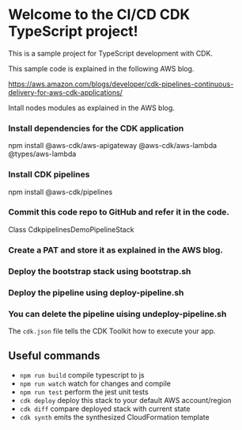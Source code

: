 # Welcome to the CI/CD CDK TypeScript project!

This is a sample project for TypeScript development with CDK.

This sample code is explained in the following AWS blog.

https://aws.amazon.com/blogs/developer/cdk-pipelines-continuous-delivery-for-aws-cdk-applications/

Intall nodes modules as explained in the AWS blog.

### Install dependencies for the CDK application
npm install @aws-cdk/aws-apigateway @aws-cdk/aws-lambda \
  @types/aws-lambda
### Install CDK pipelines
npm install @aws-cdk/pipelines

### Commit this code repo to GitHub and refer it in the code.
Class CdkpipelinesDemoPipelineStack

### Create a PAT and store it as explained in the AWS blog.

### Deploy the bootstrap stack using bootstrap.sh

### Deploy the pipeline using deploy-pipeline.sh

### You can delete the pipeline uising undeploy-pipeline.sh


The `cdk.json` file tells the CDK Toolkit how to execute your app.

## Useful commands

 * `npm run build`   compile typescript to js
 * `npm run watch`   watch for changes and compile
 * `npm run test`    perform the jest unit tests
 * `cdk deploy`      deploy this stack to your default AWS account/region
 * `cdk diff`        compare deployed stack with current state
 * `cdk synth`       emits the synthesized CloudFormation template
